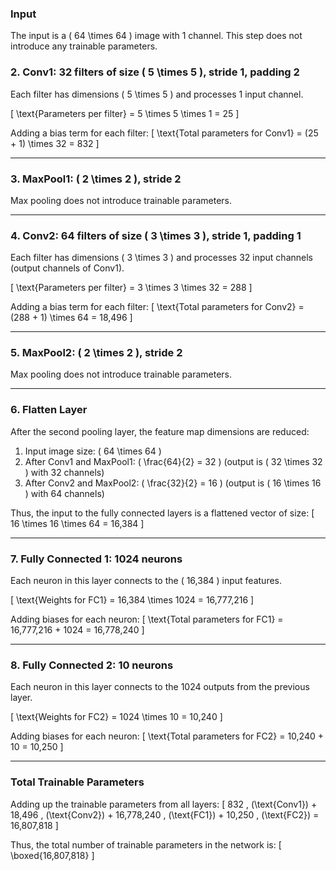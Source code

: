 ### **Input**
The input is a \( 64 \times 64 \) image with 1 channel. This step does not introduce any trainable parameters.

### 2. **Conv1: 32 filters of size \( 5 \times 5 \), stride 1, padding 2**
Each filter has dimensions \( 5 \times 5 \) and processes 1 input channel. 

\[
\text{Parameters per filter} = 5 \times 5 \times 1 = 25
\]

Adding a bias term for each filter:
\[
\text{Total parameters for Conv1} = (25 + 1) \times 32 = 832
\]

---

### 3. **MaxPool1: \( 2 \times 2 \), stride 2**
Max pooling does not introduce trainable parameters.

---

### 4. **Conv2: 64 filters of size \( 3 \times 3 \), stride 1, padding 1**
Each filter has dimensions \( 3 \times 3 \) and processes 32 input channels (output channels of Conv1).

\[
\text{Parameters per filter} = 3 \times 3 \times 32 = 288
\]

Adding a bias term for each filter:
\[
\text{Total parameters for Conv2} = (288 + 1) \times 64 = 18,496
\]

---

### 5. **MaxPool2: \( 2 \times 2 \), stride 2**
Max pooling does not introduce trainable parameters.

---

### 6. **Flatten Layer**
After the second pooling layer, the feature map dimensions are reduced:
1. Input image size: \( 64 \times 64 \) 
2. After Conv1 and MaxPool1: \( \frac{64}{2} = 32 \) (output is \( 32 \times 32 \) with 32 channels)
3. After Conv2 and MaxPool2: \( \frac{32}{2} = 16 \) (output is \( 16 \times 16 \) with 64 channels)

Thus, the input to the fully connected layers is a flattened vector of size:
\[
16 \times 16 \times 64 = 16,384
\]

---

### 7. **Fully Connected 1: 1024 neurons**
Each neuron in this layer connects to the \( 16,384 \) input features.

\[
\text{Weights for FC1} = 16,384 \times 1024 = 16,777,216
\]

Adding biases for each neuron:
\[
\text{Total parameters for FC1} = 16,777,216 + 1024 = 16,778,240
\]

---

### 8. **Fully Connected 2: 10 neurons**
Each neuron in this layer connects to the 1024 outputs from the previous layer.

\[
\text{Weights for FC2} = 1024 \times 10 = 10,240
\]

Adding biases for each neuron:
\[
\text{Total parameters for FC2} = 10,240 + 10 = 10,250
\]

---

### **Total Trainable Parameters**
Adding up the trainable parameters from all layers:
\[
832 \, (\text{Conv1}) + 18,496 \, (\text{Conv2}) + 16,778,240 \, (\text{FC1}) + 10,250 \, (\text{FC2}) = 16,807,818
\]

Thus, the total number of trainable parameters in the network is:
\[
\boxed{16,807,818}
\]